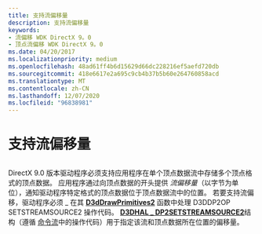 ```yaml
---
title: 支持流偏移量
description: 支持流偏移量
keywords:
- 流偏移 WDK DirectX 9。0
- 顶点流偏移 WDK DirectX 9。0
ms.date: 04/20/2017
ms.localizationpriority: medium
ms.openlocfilehash: 48ad61ff4b6d15629d66dc228216ef5aefd720db
ms.sourcegitcommit: 418e6617e2a695c9cb4b37b5b60e264760858acd
ms.translationtype: MT
ms.contentlocale: zh-CN
ms.lasthandoff: 12/07/2020
ms.locfileid: "96838981"
---
```

# <a name="supporting-stream-offsets"></a>支持流偏移量


## <span id="ddk_supporting_stream_offsets_gg"></span><span id="DDK_SUPPORTING_STREAM_OFFSETS_GG"></span>


DirectX 9.0 版本驱动程序必须支持应用程序在单个顶点数据流中存储多个顶点格式的顶点数据。 应用程序通过向顶点数据的开头提供 *流偏移量*（以字节为单位），通知驱动程序特定格式的顶点数据位于顶点数据流中的位置。 若要支持流偏移，驱动程序必须 \_ 在其 [**D3dDrawPrimitives2**](/windows-hardware/drivers/ddi/d3dhal/nc-d3dhal-lpd3dhal_drawprimitives2cb) 函数中处理 D3DDP2OP SETSTREAMSOURCE2 操作代码。 [**D3DHAL \_ DP2SETSTREAMSOURCE2**](/windows-hardware/drivers/ddi/d3dhal/ns-d3dhal-_d3dhal_dp2setstreamsource2)结构（遵循 [命令流](command-stream.md)中的操作代码）用于指定该流和顶点数据所在位置的偏移量。

 

